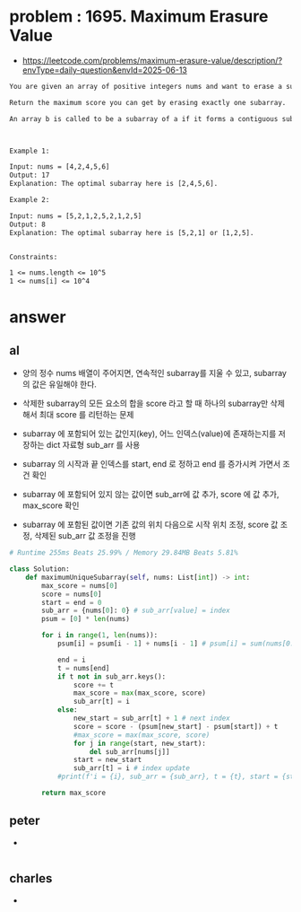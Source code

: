 # problem : 1695. Maximum Erasure Value
- https://leetcode.com/problems/maximum-erasure-value/description/?envType=daily-question&envId=2025-06-13

```txt
You are given an array of positive integers nums and want to erase a subarray containing unique elements. The score you get by erasing the subarray is equal to the sum of its elements.

Return the maximum score you can get by erasing exactly one subarray.

An array b is called to be a subarray of a if it forms a contiguous subsequence of a, that is, if it is equal to a[l],a[l+1],...,a[r] for some (l,r).



Example 1:

Input: nums = [4,2,4,5,6]
Output: 17
Explanation: The optimal subarray here is [2,4,5,6].

Example 2:

Input: nums = [5,2,1,2,5,2,1,2,5]
Output: 8
Explanation: The optimal subarray here is [5,2,1] or [1,2,5].


Constraints:

1 <= nums.length <= 10^5
1 <= nums[i] <= 10^4
```

# answer

## al
- 양의 정수 nums 배열이 주어지면, 연속적인 subarray를 지울 수 있고, subarray 의 값은 유일해야 한다.
- 삭제한 subarray의 모든 요소의 합을 score 라고 할 때 하나의 subarray만 삭제해서 최대 score 를 리턴하는 문제

- subarray 에 포함되어 있는 값인지(key), 어느 인덱스(value)에 존재하는지를 저장하는 dict 자료형 sub_arr 를 사용
- subarray 의 시작과 끝 인덱스를 start, end 로 정하고 end 를 증가시켜 가면서 조건 확인
- subarray 에 포함되어 있지 않는 값이면 sub_arr에 값 추가, score 에 값 추가, max_score 확인
- subarray 에 포함된 값이면 기존 값의 위치 다음으로 시작 위치 조정, score 값 조정, 삭제된 sub_arr 값 조정을 진행
```python
# Runtime 255ms Beats 25.99% / Memory 29.84MB Beats 5.81%

class Solution:
    def maximumUniqueSubarray(self, nums: List[int]) -> int:
        max_score = nums[0]
        score = nums[0]
        start = end = 0
        sub_arr = {nums[0]: 0} # sub_arr[value] = index
        psum = [0] * len(nums)

        for i in range(1, len(nums)):
            psum[i] = psum[i - 1] + nums[i - 1] # psum[i] = sum(nums[0:i])

            end = i
            t = nums[end]
            if t not in sub_arr.keys():
                score += t
                max_score = max(max_score, score)
                sub_arr[t] = i
            else:
                new_start = sub_arr[t] + 1 # next index
                score = score - (psum[new_start] - psum[start]) + t
                #max_score = max(max_score, score)
                for j in range(start, new_start):
                    del sub_arr[nums[j]]
                start = new_start
                sub_arr[t] = i # index update
            #print(f'i = {i}, sub_arr = {sub_arr}, t = {t}, start = {start}, end = {end}, nums = {nums}')

        return max_score
```


## peter
- 
```python
```


## charles
-
```python
```
